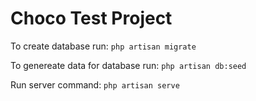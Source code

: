 # Choco Test Project

To create database run: `php artisan migrate`

To genereate data for database run: `php artisan db:seed`

Run server command: `php artisan serve`